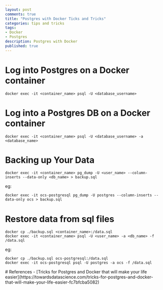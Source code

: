 ```yaml
---
layout: post
comments: true
title: "Postgres with Docker Ticks and Tricks"
categories: tips and tricks
tags: 
- Docker
- Postgres
description: Postgres with Docker
published: true
---
```


# Log into Postgres on a Docker container
`docker exec -it <container_name> psql -U <database_username>`

# Log into a Postgres DB on a Docker container
`docker exec -it <container_name> psql -U <database_username> -a <database_name>`


# Backing up Your Data
```
docker exec -it <container_name> pg_dump -U <user_name> --column-inserts --data-only <db_name> > backup.sql
```

eg: 
```
docker exec -it ocs-postgresql pg_dump -U postgres --column-inserts --data-only ocs > backup.sql
```

# Restore data from sql files
```
docker cp ./backup.sql <container_name>:/data.sql
docker exec -it <container_name> psql -U <user_name> -a <db_name> -f /data.sql
```

eg:
```
docker cp ./backup.sql ocs-postgresql:/data.sql
docker exec -it ocs-postgresql psql -U postgres -a ocs -f /data.sql
```

<a name="references"/>
# References
- [Tricks for Postgres and Docker that will make your life easier](https://towardsdatascience.com/tricks-for-postgres-and-docker-that-will-make-your-life-easier-fc7bfcba5082)
